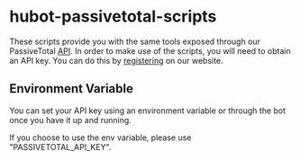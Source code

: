 hubot-passivetotal-scripts
==========================

These scripts provide you with the same tools exposed through our PassiveTotal [API](https://www.passivetotal.org/api/docs). In order to make use of the scripts, you will need to obtain an API key. You can do this by [registering](https://www.passivetotal.org/register) on our website.

## Environment Variable
You can set your API key using an environment variable or through the bot once you have it up and running.

If you choose to use the env variable, please use "PASSIVETOTAL_API_KEY".

